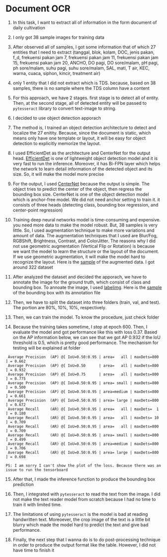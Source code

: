 # Document OCR
1. In this task, I want to extract all of information in the form document of daily cultivation
2. I only got 38 sample images for training data
3. After observed all of samples, I got some information that of which 27 entities that I need to extract (tanggal, blok, kolam, DOC, jenis pakan, f_d, frekuensi pakan jam 7, frekuensi pakan jam 11, frekuensi pakan jam 15, frekuensi pakan jam 20, ANCHO, DO pagi, DO sore/malam, pH pagi, ph sore/malam, suhu pagi, suhu sore/malam, SAL, mati, T air, KEC, warna, cuaca, siphon, kincir, treatment air)
4. only 1 entity that I did not extract which is TDS. because, based on 38 samples, there is no sample where the TDS column have a content
5. For this approach, we have 2 stages. first stage is to detect all of entity. Then, at the second stage, all of detected entity will be passed to `pytesseract` library to convert text-image to string. 
6. I decided to use object detection apporach
7. The method is, I trained an object detection architecture to detect and localize the 27 enitity. Because, since the document is static, which means only have one template or layout, it will be easy for object detection to explicitly memorize the layout. 
8. I used EfficientDet as the architecture and CenterNet for the output head. [EfficientDet](https://github.com/zylo117/Yet-Another-EfficientDet-Pytorch) is one of lightweight object detection model and it is very fast to run the inference. Moreover, it has Bi-FPN layer which helps the network to learn detail information of the detected object and its size. So, it will make the model more precise
9. For the output, I used [CenterNet](https://github.com/xingyizhou/CenterNet) because the output is simple. The object tries to predict the center of the object, then regress the bounding box size. CenterNet is one of the object detection model which is anchor-free model. We did not need anchor setting to train it. it consists of three heads (detecting class, bounding box regression, and center-point regression)
10. Training deep neural networks model is time-consuming and expensive. you need more data to make the model robust. But, 38 samples is very little. So, I used augmentation technique to make more variations and amount of data. The augmentation techniques that I used are Blur/Fog, RGBShift, Brightness, Contrast, and ColorJitter. The reasons why I did not use geometric augmentation (Vertical Flip or Rotation) is because we want the model to learn the structure or the layout of the document. If we use geometric augmentation, it will make the model hard to recognize the layout. Here is the [sample](https://drive.google.com/drive/folders/1DKcrJBi6hnW3HtHClzK7vYzV9koIiOVy?usp=share_link) of the augmented data. I got around 322 dataset

11. After analyzed the dataset and decided the apporach, we have to annotate the image for the ground truth, which consist of class and bounding box. To annoate the image, I used [labelimg](https://github.com/heartexlabs/labelImg). Here is the [sample](https://drive.google.com/drive/folders/10-BFbVzVUPohieRxMBpFcri7jY8StVh-?usp=share_link) of the bounding box with its annotation file

12. Then, we have to split the dataset into three folders (train, val, and test). The portion are 80%, 10%, 10%, respectively. 

13. Then, we can train the model. To know the procedure, just check folder

14. Because the training takes sometime, I stop at epoch 600. Then, I evaluate the model and got performance like this with loss 0.37. Based on the AP information below, we can see that we got AP 0.932 if the IoU threshold is 0.5, which is pretty good performance. The mechanism for testing will be explained at folder
```
 Average Precision  (AP) @[ IoU=0.50:0.95 | area=   all | maxDets=800 ] = 0.662
 Average Precision  (AP) @[ IoU=0.50      | area=   all | maxDets=800 ] = 0.932
 Average Precision  (AP) @[ IoU=0.75      | area=   all | maxDets=800 ] = 0.775
 Average Precision  (AP) @[ IoU=0.50:0.95 | area= small | maxDets=800 ] = 0.500
 Average Precision  (AP) @[ IoU=0.50:0.95 | area=medium | maxDets=800 ] = 0.661
 Average Precision  (AP) @[ IoU=0.50:0.95 | area= large | maxDets=800 ] = 0.672
 Average Recall     (AR) @[ IoU=0.50:0.95 | area=   all | maxDets=  1 ] = 0.180
 Average Recall     (AR) @[ IoU=0.50:0.95 | area=   all | maxDets= 10 ] = 0.709
 Average Recall     (AR) @[ IoU=0.50:0.95 | area=   all | maxDets=800 ] = 0.709
 Average Recall     (AR) @[ IoU=0.50:0.95 | area= small | maxDets=800 ] = 0.499
 Average Recall     (AR) @[ IoU=0.50:0.95 | area=medium | maxDets=800 ] = 0.706
 Average Recall     (AR) @[ IoU=0.50:0.95 | area= large | maxDets=800 ] = 0.698
 ```

`PS: I am sorry I can't show the plot of the loss. Because there was an issue to run the tensorboard`

15. After that, I made the inference function to produce the bounding box prediction

16. Then, I integrated with `pytesseract` to read the text from the image. I did not make the text reader model from scratch because I had no time to train it with limited time. 

17. The limitations of using `pytesseract` is the model is bad at reading handwritten text. Moreoever, the crop image of the text is a little bit blurry which made the model hard to predict the text and give bad performance.

18. Finally, the next step that I wanna do is to do post-processing technique in order to produce the output format like the table. However, I did not have time to finish it